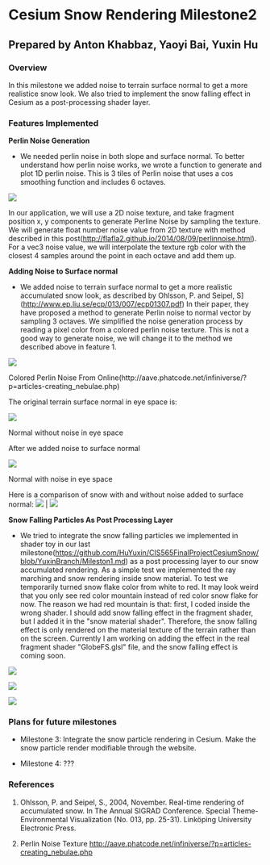 # Cesium Snow Rendering Milestone2

## Prepared by Anton Khabbaz, Yaoyi Bai, Yuxin Hu

### Overview

In this milestone we added noise to terrain surface normal to get a more realistice snow look. We also tried to implement the snow falling effect in Cesium as a post-processing shader layer.

### Features Implemented
**Perlin Noise Generation**

* We needed perlin noise in both slope and surface normal. To better understand how perlin noise works, we wrote a function to generate and plot 1D perlin noise.  This is 3 tiles of Perlin noise that uses a cos smoothing function and includes 6 octaves.

![](/image/perlinNoise1D_Anton.png)

In our application, we will use a 2D noise texture, and take fragment position x, y components to generate Perline Noise by sampling the texture. We will generate float number noise value from 2D texture with method described in this post(http://flafla2.github.io/2014/08/09/perlinnoise.html). For a vec3 noise value, we will interpolate the texture rgb color with the closest 4 samples around the point in each octave and add them up.


**Adding Noise to Surface normal**

* We added noise to terrain surface normal to get a more realistic accumulated snow look, as described by Ohlsson, P. and Seipel, S](http://www.ep.liu.se/ecp/013/007/ecp01307.pdf)  In their paper, they have proposed a method to generate Perlin noise to normal vector by sampling 3 octaves. We simplified the noise generation process by reading a pixel color from a colored perlin noise texture. This is not a good way to generate noise, we will change it to the method we described above in feature 1.

![](/image/perlin_colors.png)
<p>Colored Perlin Noise From Online(http://aave.phatcode.net/infiniverse/?p=articles-creating_nebulae.php)</p>

The original terrain surface normal in eye space is:

![](/image/NormalWithoutNoise.PNG)
<p>Normal without noise in eye space</p>

After we added noise to surface normal

![](/image/NormalWithNoise4.PNG)
<p>Normal with noise in eye space</p>

Here is a comparison of snow with and without noise added to surface normal:
![](/image/SnowWithouNormalNoise.PNG)  |  ![](/image/SnowWithNormalNoise3.PNG)

**Snow Falling Particles As Post Processing Layer**

* We tried to integrate the snow falling particles we implemented in shader toy in our last milestone(https://github.com/HuYuxin/CIS565FinalProjectCesiumSnow/blob/YuxinBranch/Mileston1.md) as a post processing layer to our snow accumulated rendering. As a simple test we implemented the ray marching and snow rendering inside snow material. To test we temporarily turned snow flake color from white to red. It may look weird that you only see red color mountain instead of red color snow flake for now. The reason we had red mountain is that: first, I coded inside the wrong shader. I should add snow falling effect in the fragment shader, but I added it in the "snow material shader". Therefore, the snow falling effect is only rendered on the material texture of the terrain rather than on the screen. Currently I am working on adding the effect in the real fragment shader "GlobeFS.glsl" file, and the snow falling effect is coming soon.

![](/image/mile2_1_Yaoyi.jpg)

![](/image/mile2_2_Yaoyi.jpg)

![](/image/GlobeFS_1_Yaoyi.gif)


### Plans for future milestones

* Milestone 3: Integrate the snow particle rendering in Cesium. Make the snow particle render modifiable through the website.

* Milestone 4: ???

### References

1. Ohlsson, P. and Seipel, S., 2004, November. Real-time rendering of accumulated snow. In The Annual SIGRAD Conference. Special Theme-Environmental Visualization (No. 013, pp. 25-31). Linköping University Electronic Press.

2. Perlin Noise Texture
http://aave.phatcode.net/infiniverse/?p=articles-creating_nebulae.php